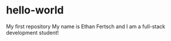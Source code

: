 # hello-world
My first repository 
My name is Ethan Fertsch and I am a full-stack development student! 
